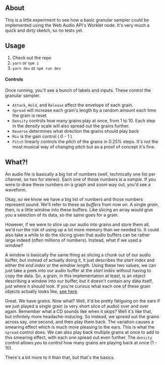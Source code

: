 ## About

This is a little experiment to see how a basic granular sampler could be implemented using the Web Audio API's Worklet node. It's very much a quick and dirty sketch, so no tests yet.

## Usage

1. Check out the repo
2. `yarn` or `npm i`
3. `yarn dev` or `npm run dev`

#### Controls

Once running, you'll see a bunch of labels and inputs. These control the granular sampler.

* `Attack`, `Hold`, and `Release` affect the envelope of each grain.
* `Spread` will increase each grain's length by a random amount each time the grain is reset.
* `Density` controls how many grains play at once, from 1 to 10. Each step in the density scale will also spread out the grains further.
* `Reverse` determines what direction the grains should play back
* `Mix` is the gain control ( 0 - 1 )
* `Pitch` linearly controls the pitch of the grains in 0.25% steps. It's not the most musical way of changing pitch but as a proof of concept it's fine.


## What?!

An audio file is basically a big list of numbers (well, technically one list per channel, so two for stereo). Each one of those numbers is a _sample_. If you were to draw these numbers on a graph and zoom way out, you'd see a waveform.

Okay, so we know we have a big list of numbers and those numbers represent sound. We'll refer to these as _buffers_ from now on. A single _grain_, then, is a little window into these buffers. Like slicing an array would give you a selection of its data, so the same goes for a grain.

However, if we were to slice up our audio into grains and store them all, we'd run the risk of using up a lot more memory than we needed to. It could also take a while to do the slicing given that audio buffers can be rather large indeed (often millions of numbers). Instead, what if we used a _window_?

A window is basically the same thing as slicing a chunk out of our audio buffer, but instead of actually doing it, it just describes the _start index_ and either the _end index_ or the _window length_. Using these two values, we can just take a peek into our audio buffer at the _start index_ without having to copy the data. So, a grain, in this implementation at least, is an object describing a window into our buffer, but it doesn't contain any data itself, just where it should look. If you're curious what each one of these grain objects actually looks like, [see here](https://github.com/squarefeet/web-audio-worklet-grainstates/blob/main/src/processors/sample-players/GrainSampler/GrainSamplerProcessor.js#L111).

Great. We have grains. Now what? Well, it'd be pretty fatiguing on the ears if we just played a single grain (a very short slice of audio) over and over again. Remember what a CD sounds like when it skips? Well it's like that, but infinitely more headache-inducing. So instead, we _spread_ out the grains across say, one second, and then play them back. The variation causes a smearing effect which is much more pleasing to the ears. This is what the `spread` control does. We can also play back multiple grains at once to add to this smearing effect, with each one spread out even further. The `density` control allows you to control how many grains are playing back at once (1 - 10).

There's a bit more to it than that, but that's the basics.




